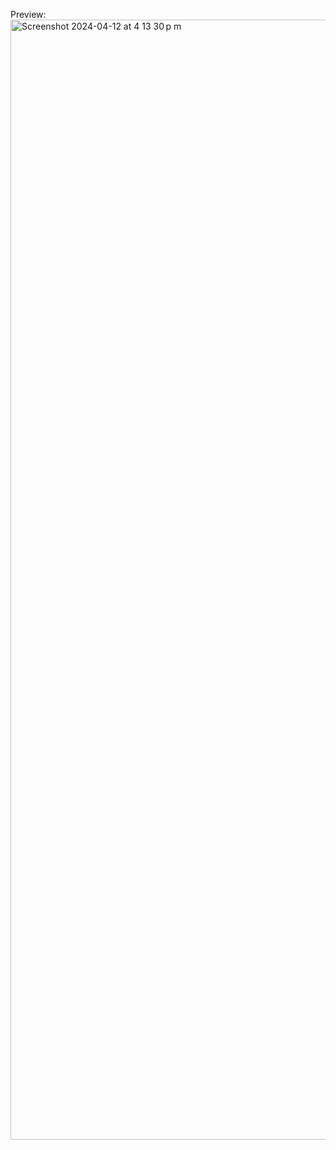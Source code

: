 Preview:
<img width="1792" alt="Screenshot 2024-04-12 at 4 13 30 p m" src="https://github.com/rviz/WebAvanzado6to/assets/88725943/ac4a050e-be1b-43c0-b775-594b20beda0a">
